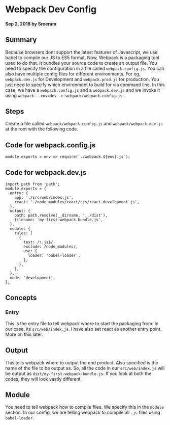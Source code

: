 # Webpack Dev Config

#### Sep 2, 2018 by Sreeram

## Summary

Because browsers dont support the latest features of Javascript, we use babel to compile our JS to ES5 format. Now, Webpack is a packaging tool used to do that. It bundles your source code to create an output file. You need to specify the configuration in a file called `webpack.config.js`. You can also have multiple config files for different environments. For eg, `webpack.dev.js` for Development and `webpack.prod.js` for production. You just need to specify which environment to build for via command line. In this case, we have a `webpack.config.js` and a `webpack.dev.js` and we invoke it using `webpack --env=dev -c webpack/webpack.config.js`.

## Steps

Create a file called `webpack/webpack.config.js` and `webpack/webpack.dev.js` at the root with the following code.

## Code for webpack.config.js

    module.exports = env => require(`./webpack.${env}.js`);


## Code for webpack.dev.js

    import path from 'path';
    module.exports = {
      entry: {
        app: './src/web/index.js',
        react: './node_modules/react/cjs/react.development.js',
      },
      output: {
        path: path.resolve(__dirname, '../dist'),
        filename: 'my-first-webpack.bundle.js',
      },
      module: {
        rules: [
          {
            test: /\.js$/,
            exclude: /node_modules/,
            use: {
              loader: 'babel-loader',
            },
          },
        ],
      },
      mode: 'development',
    };

## Concepts

### Entry

This is the entry file to tell webpack where to start the packaging from. In our case, its `src/web/index.js`. I have also set react as another entry point. More on this later.

## Output

This tells webpack where to output the end product. Also specified is the name of the file to be output as. So, all the code in our `src/web/index.js` will be output as `dist/my-first-webpack-bundle.js`. If you look at both the codes, they will look vastly different.

## Module

You need to tell webpack how to compile files. We specify this in the `module` section. In our config, we are telling webpack to compile all `.js` files using `babel-loader`.
